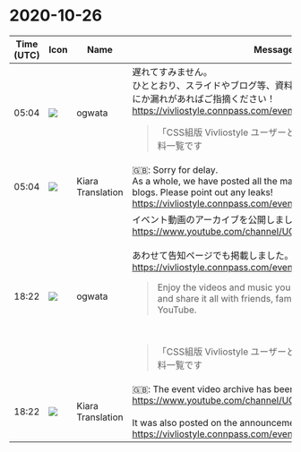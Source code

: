 # 2020-10-26

|Time (UTC)|Icon|Name|Message|
|---|---|---|---|
|05:04|![](https://avatars.slack-edge.com/2019-11-22/845042642576_070441337abaca9fb7b3_72.png)|ogwata|遅れてすみません。<br>ひととおり、スライドやブログ等、資料をまとめて掲載しました。なにか漏れがあればご指摘ください！<br><https://vivliostyle.connpass.com/event/189940/presentation/><br><blockquote>「CSS組版 Vivliostyle ユーザーと開発者の集い 2020秋」の資料一覧です</blockquote>|
|05:04|![](https://avatars.slack-edge.com/2019-08-21/732685848020_f3f20736795184660348_72.png)|Kiara Translation|🇬🇧: Sorry for delay.<br>As a whole, we have posted all the materials such as slides and blogs. Please point out any leaks!<br><https://vivliostyle.connpass.com/event/189940/presentation/>|
|18:22|![](https://avatars.slack-edge.com/2019-11-22/845042642576_070441337abaca9fb7b3_72.png)|ogwata|イベント動画のアーカイブを公開しました。<br><https://www.youtube.com/channel/UCMi_9RMA2z1AlX1dc_ImZbQ><br><br>あわせて告知ページでも掲載しました。<br><https://vivliostyle.connpass.com/event/189940/presentation/><br><blockquote>Enjoy the videos and music you love, upload original content, and share it all with friends, family, and the world on YouTube.</blockquote><br><blockquote>「CSS組版 Vivliostyle ユーザーと開発者の集い 2020秋」の資料一覧です</blockquote>|
|18:22|![](https://avatars.slack-edge.com/2019-08-21/732685848020_f3f20736795184660348_72.png)|Kiara Translation|🇬🇧: The event video archive has been released.<br><https://www.youtube.com/channel/UCMi_9RMA2z1AlX1dc_ImZbQ><br><br>It was also posted on the announcement page.<br><https://vivliostyle.connpass.com/event/189940/presentation/>|
